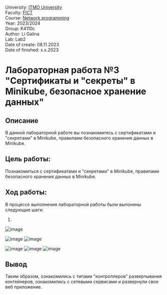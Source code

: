 University: [ITMO University](https://itmo.ru/ru/) <br/>
Faculty: [FICT](https://fict.itmo.ru) <br/>
Course: [Network programming](https://github.com/itmo-ict-faculty/network-programming) <br/>
Year: 2023/2024 <br/>
Group: K4110c <br/>
Author: Li Galina <br/>
Lab: Lab2 <br/>
Date of create: 08.11.2023 <br/>
Date of finished: x.x.2023 <br/>

# Лабораторная работа №3 "Сертификаты и "секреты" в Minikube, безопасное хранение данных"

## Описание
   В данной лабораторной работе вы познакомитесь с сертификатами и "секретами" в Minikube, правилами безопасного хранения данных в Minikube.

## Цель работы:
   Познакомиться с сертификатами и "секретами" в Minikube, правилами безопасного хранения данных в Minikube.

## Ход работы:
   В процессе выполнения лабораторной работы были выпонены следующие шаги:
   
   1. 

![image](https://github.com/Geetork/Introduction-to-distributed-technologies/assets/58363643/331eb734-0086-4546-b355-6a12bef2af22)

![image](https://github.com/Geetork/Introduction-to-distributed-technologies/assets/58363643/2409846c-f354-4ece-9887-eb42090c81bb)
![image](https://github.com/Geetork/Introduction-to-distributed-technologies/assets/58363643/e858d1cf-11a8-43f6-9379-54d3ea8e2a62)


![image](https://github.com/Geetork/Introduction-to-distributed-technologies/assets/58363643/349be74f-4a0e-467e-941a-2c32f3d3033e)
![image](https://github.com/Geetork/Introduction-to-distributed-technologies/assets/58363643/7a67a203-52d9-4471-ba11-c364538ec6bb)
![image](https://github.com/Geetork/Introduction-to-distributed-technologies/assets/58363643/a3f4cddd-ea6f-4e52-9e28-a819e1bf842a)


## Вывод

Таким образом, ознакомились с типами "контроллеров" развертывания контейнеров, ознакомились с сетевыми сервисами и развернули свое веб приложение.



